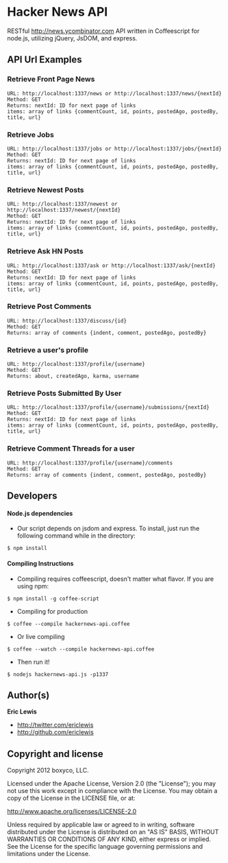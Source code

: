 # Hacker News API

RESTful http://news.ycombinator.com API written in Coffeescript for node.js, utilizing jQuery, JsDOM, and express.

## API Url Examples
### Retrieve Front Page News
	URL: http://localhost:1337/news or http://localhost:1337/news/{nextId}
	Method: GET
	Returns: nextId: ID for next page of links
	items: array of links {commentCount, id, points, postedAgo, postedBy, title, url}
	
### Retrieve Jobs
	URL: http://localhost:1337/jobs or http://localhost:1337/jobs/{nextId}
	Method: GET
	Returns: nextId: ID for next page of links
	items: array of links {commentCount, id, points, postedAgo, postedBy, title, url}	

### Retrieve Newest Posts
	URL: http://localhost:1337/newest or http://localhost:1337/newest/{nextId}
	Method: GET
	Returns: nextId: ID for next page of links
	items: array of links {commentCount, id, points, postedAgo, postedBy, title, url}	
	
### Retrieve Ask HN Posts
	URL: http://localhost:1337/ask or http://localhost:1337/ask/{nextId}
	Method: GET
	Returns: nextId: ID for next page of links
	items: array of links {commentCount, id, points, postedAgo, postedBy, title, url}	
	
### Retrieve Post Comments
	URL: http://localhost:1337/discuss/{id}
	Method: GET
	Returns: array of comments {indent, comment, postedAgo, postedBy}

### Retrieve a user's profile
	URL: http://localhost:1337/profile/{username}
	Method: GET
	Returns: about, createdAgo, karma, username
	
### Retrieve Posts Submitted By User
	URL: http://localhost:1337/profile/{username}/submissions/{nextId}
	Method: GET
	Returns: nextId: ID for next page of links
	items: array of links {commentCount, id, points, postedAgo, postedBy, title, url}
	
### Retrieve Comment Threads for a user
	URL: http://localhost:1337/profile/{username}/comments
	Method: GET
	Returns: array of comments {indent, comment, postedAgo, postedBy}


## Developers
#### Node.js dependencies
+ Our script depends on jsdom and express. To install, just run the following command while in the directory:

```
$ npm install
```


#### Compiling Instructions
+ Compiling requires coffeescript, doesn't matter what flavor. If you are using npm:
```
$ npm install -g coffee-script
```

+ Compiling for production
```
$ coffee --compile hackernews-api.coffee
```
+ Or live compiling
```
$ coffee --watch --compile hackernews-api.coffee
```
+ Then run it!
```
$ nodejs hackernews-api.js -p1337
```

## Author(s)

**Eric Lewis**

+ http://twitter.com/ericlewis
+ http://github.com/ericlewis

## Copyright and license
Copyright 2012 boxyco, LLC.

Licensed under the Apache License, Version 2.0 (the "License"); you may not use this work except in compliance with the License. You may obtain a copy of the License in the LICENSE file, or at:

http://www.apache.org/licenses/LICENSE-2.0

Unless required by applicable law or agreed to in writing, software distributed under the License is distributed on an "AS IS" BASIS, WITHOUT WARRANTIES OR CONDITIONS OF ANY KIND, either express or implied. See the License for the specific language governing permissions and limitations under the License.